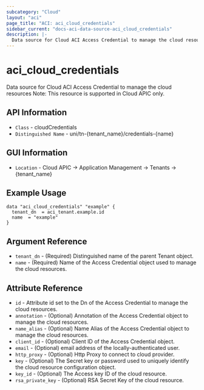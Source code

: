 ```yaml
---
subcategory: "Cloud"
layout: "aci"
page_title: "ACI: aci_cloud_credentials"
sidebar_current: "docs-aci-data-source-aci_cloud_credentials"
description: |-
  Data source for Cloud ACI Access Credential to manage the cloud resources
---
```


# aci_cloud_credentials #

Data source for Cloud ACI Access Credential to manage the cloud resources
Note: This resource is supported in Cloud APIC only.

## API Information ##

* `Class` - cloudCredentials
* `Distinguished Name` - uni/tn-{tenant_name}/credentials-{name}

## GUI Information ##

* `Location` - Cloud APIC -> Application Management -> Tenants  -> {tenant_name}



## Example Usage ##

```hcl
data "aci_cloud_credentials" "example" {
  tenant_dn  = aci_tenant.example.id
  name  = "example"
}
```

## Argument Reference ##

* `tenant_dn` - (Required) Distinguished name of the parent Tenant object.
* `name` - (Required) Name of the Access Credential object used to manage the cloud resources.

## Attribute Reference ##
* `id` - Attribute id set to the Dn of the Access Credential to manage the cloud resources.
* `annotation` - (Optional) Annotation of the Access Credential object to manage the cloud resources.
* `name_alias` - (Optional) Name Alias of the Access Credential object to manage the cloud resources.
* `client_id` - (Optional) Client ID of the Access Credential object.
* `email` - (Optional) email address of the locally-authenticated user.
* `http_proxy` - (Optional) Http Proxy to connect to cloud provider. 
* `key` - (Optional) The Secret key or password used to uniquely identify the cloud resource configuration object.
* `key_id` - (Optional) The Access key ID of the cloud resource.
* `rsa_private_key` - (Optional)  RSA Secret Key of the cloud resource.
